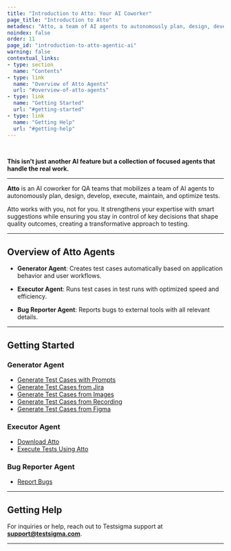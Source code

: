 ```yaml
---
title: "Introduction to Atto: Your AI Coworker"
page_title: "Introduction to Atto"
metadesc: "Atto, a team of AI agents to autonomously plan, design, develop, execute, maintain, and optimize tests | Atto is your AI coworker if you're into QA"
noindex: false
order: 11
page_id: "introduction-to-atto-agentic-ai"
warning: false
contextual_links:
- type: section
  name: "Contents"
- type: link
  name: "Overview of Atto Agents"
  url: "#overview-of-atto-agents"
- type: link
  name: "Getting Started"
  url: "#getting-started"
- type: link
  name: "Getting Help"
  url: "#getting-help"
---
```


<br>

**This isn’t just another AI feature but a collection of focused agents that handle the real work.**

---

**Atto** is an AI coworker for QA teams that mobilizes a team of AI agents to autonomously plan, design, develop, execute, maintain, and optimize tests.

Atto works with you, not for you. It strengthens your expertise with smart suggestions while ensuring you stay in control of key decisions that shape quality outcomes, creating a transformative approach to testing.

---

## **Overview of Atto Agents**

- **Generator Agent**: Creates test cases automatically based on application behavior and user workflows.

- **Executor Agent**: Runs test cases in test runs with optimized speed and efficiency.

- **Bug Reporter Agent**: Reports bugs to external tools with all relevant details.

---

## **Getting Started**

### **Generator Agent**
   - [Generate Test Cases with Prompts](https://testsigma.com/docs/test-management/atto/generator-agent/generate-tests-with-prompts/)
   - [Generate Test Cases from Jira](https://testsigma.com/docs/test-management/atto/generator-agent/generate-tests-from-jira/)
   - [Generate Test Cases from Images](https://testsigma.com/docs/test-management/atto/generator-agent/generate-tests-from-images/)
   - [Generate Test Cases from Recording](https://testsigma.com/docs/test-management/atto/generator-agent/generate-tests-from-recording/)
   - [Generate Test Cases from Figma](https://testsigma.com/docs/test-management/atto/generator-agent/generate-tests-from-figma/)
  
### **Executor Agent**
   - [Download Atto](https://testsigma.com/docs/test-management/atto/executor-agent/download/)
   - [Execute Tests Using Atto](https://testsigma.com/docs/test-management/atto/executor-agent/execute-test-runs/)

### **Bug Reporter Agent**
   - [Report Bugs](https://testsigma.com/docs/test-management/atto/bug-reporter-agent/report-bugs/)

---

## **Getting Help**

For inquiries or help, reach out to Testsigma support at **support@testsigma.com**.

---